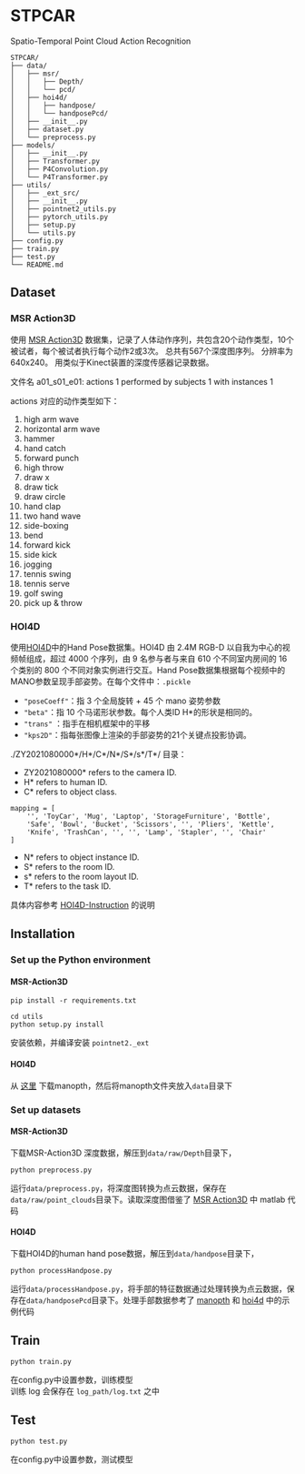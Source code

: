# STPCAR
Spatio-Temporal Point Cloud Action Recognition

```
STPCAR/
├── data/
│   ├── msr/
│   │   ├── Depth/
│   │   └── pcd/
│   ├── hoi4d/
│   │   ├── handpose/
│   │   └── handposePcd/
│   ├── __init__.py
│   ├── dataset.py
│   └── preprocess.py
├── models/
│   ├── __init__.py
│   ├── Transformer.py
│   ├── P4Convolution.py
│   └── P4Transformer.py
├── utils/
│   ├── _ext_src/
│   ├── __init__.py
│   ├── pointnet2_utils.py
│   ├── pytorch_utils.py
│   ├── setup.py
│   └── utils.py
├── config.py
├── train.py
├── test.py
└── README.md
```

## Dataset
### MSR Action3D
使用 [MSR Action3D][msr] 数据集，记录了人体动作序列，共包含20个动作类型，10个被试者，每个被试者执行每个动作2或3次。 总共有567个深度图序列。 分辨率为640x240。 用类似于Kinect装置的深度传感器记录数据。

文件名 a01_s01_e01: actions 1 performed by subjects 1 with instances 1

actions 对应的动作类型如下：
1. high arm wave
1. horizontal arm wave
1. hammer
1. hand catch
1. forward punch
1. high throw
1. draw x
1. draw tick
1. draw circle
1. hand clap
1. two hand wave
1. side-boxing
1. bend
1. forward kick
1. side kick
1. jogging
1. tennis swing
1. tennis serve
1. golf swing
1. pick up & throw

### HOI4D
使用[HOI4D](https://www.hoi4d.top/#downLoad)中的Hand Pose数据集。HOI4D 由 2.4M RGB-D 以自我为中心的视频帧组成，超过 4000 个序列，由 9 名参与者与来自 610 个不同室内房间的 16 个类别的 800 个不同对象实例进行交互。Hand Pose数据集根据每个视频中的MANO参数呈现手部姿势。在每个文件中：`.pickle`
- `"poseCoeff"`：指 3 个全局旋转 + 45 个 mano 姿势参数
- `"beta"`：指 10 个马诺形状参数。每个人类ID H*的形状是相同的。
- `"trans"` ：指手在相机框架中的平移
- `"kps2D"`：指每张图像上渲染的手部姿势的21个关键点投影协调。

./ZY2021080000*/H*/C*/N*/S*/s*/T*/ 目录：
- ZY2021080000* refers to the camera ID.
- H* refers to human ID.
- C* refers to object class.
```
mapping = [
    '', 'ToyCar', 'Mug', 'Laptop', 'StorageFurniture', 'Bottle',
    'Safe', 'Bowl', 'Bucket', 'Scissors', '', 'Pliers', 'Kettle',
    'Knife', 'TrashCan', '', '', 'Lamp', 'Stapler', '', 'Chair'
]
```
- N* refers to object instance ID.
- S* refers to the room ID.
- s* refers to the room layout ID.
- T* refers to the task ID.

具体内容参考 [HOI4D-Instruction](https://github.com/leolyliu/HOI4D-Instructions) 的说明
## Installation 
### Set up the Python environment
#### MSR-Action3D
```
pip install -r requirements.txt

cd utils
python setup.py install
```
安装依赖，并编译安装 `pointnet2._ext`

<!-- ~~这里使用 github copilot chat 把 cuda 的代码转化为了 c++ 的代码以支持 cpu，但是没有测试过，可能会有问题~~

太多函数是使用 cuda 实现的了, 难以支持 cpu 版本 -->
#### HOI4D
从 [这里](https://github.com/hassony2/manopth) 下载manopth，然后将manopth文件夹放入`data`目录下

### Set up datasets
#### MSR-Action3D
下载MSR-Action3D 深度数据，解压到`data/raw/Depth`目录下，
```
python preprocess.py
```
运行`data/preprocess.py`，将深度图转换为点云数据，保存在`data/raw/point_clouds`目录下。读取深度图借鉴了 [MSR Action3D][msr] 中 matlab 代码

#### HOI4D
下载HOI4D的human hand pose数据，解压到`data/handpose`目录下，
```
python processHandpose.py
```
运行`data/processHandpose.py`，将手部的特征数据通过处理转换为点云数据，保存在`data/handposePcd`目录下。处理手部数据参考了 [manopth](https://github.com/hassony2/manopth) 和 [hoi4d](https://github.com/leolyliu/HOI4D-Instructions) 中的示例代码

## Train
```
python train.py
```
在config.py中设置参数，训练模型  
训练 log 会保存在 `log_path/log.txt` 之中

## Test
```
python test.py
```
在config.py中设置参数，测试模型


 [msr]:https://sites.google.com/view/wanqingli/data-sets/msr-action3d
